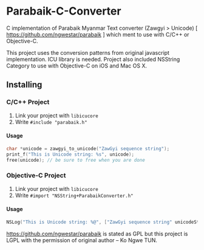 Parabaik-C-Converter
====================

C implementation of Parabaik Myanmar Text converter (Zawgyi > Unicode) [ https://github.com/ngwestar/parabaik ] which ment to use with C/C++ or Objective-C.

This project uses the conversion patterns from original javascript implementation. ICU library is needed. Project also included NSString Category to use with Objective-C on iOS and Mac OS X.

Installing
----------

### C/C++ Project
1. Link your project with `libicucore`
2. Write `#include "parabaik.h"`

#### Usage
```c
char *unicode = zawgyi_to_unicode("ZawGyi sequence string");
print_f("This is Unicode string: %s", unicode);
free(unicode); // be sure to free when you are done
```

### Objective-C Project
1. Link your project with `libicucore`
2. Write `#import "NSString+ParabaikConverter.h"`

#### Usage
```objectivec
NSLog("This is Unicode string: %@", ["ZawGyi sequence string" unicodeString]);
```

https://github.com/ngwestar/parabaik is stated as GPL but this project is LGPL with the permission of original author – Ko Ngwe TUN.
